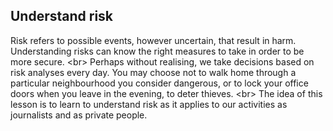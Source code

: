 
## Understand risk

Risk refers to possible events, however uncertain, that result in harm. Understanding risks can know the right measures to take in order to be more secure.
&lt;br&gt;
Perhaps without realising, we take decisions based on risk analyses every day. You may choose not to walk home through a particular neighbourhood you consider dangerous, or to lock your office doors when you leave in the evening, to deter thieves.
&lt;br&gt;
The idea of this lesson is to learn to understand risk as it applies to our activities as journalists and as private people.

